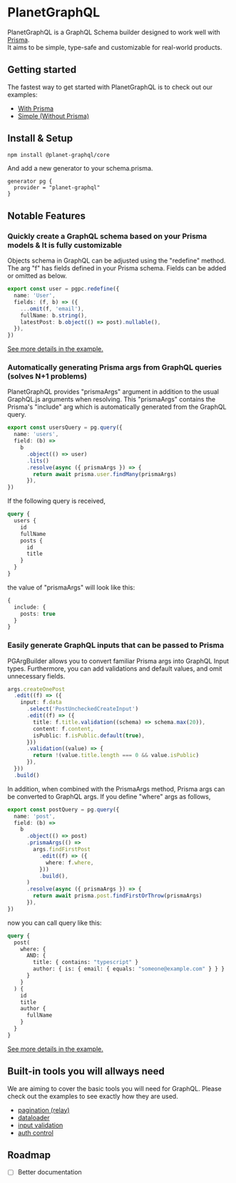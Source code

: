 # PlanetGraphQL

PlanetGraphQL is a GraphQL Schema builder designed to work well with [Prisma](https://github.com/prisma/prisma).  
It aims to be simple, type-safe and customizable for real-world products.

## Getting started

The fastest way to get started with PlanetGraphQL is to check out our examples:

- [With Prisma](https://github.com/planet-graphql/planet-graphql/tree/main/examples/prisma)
- [Simple (Without Prisma)](https://github.com/planet-graphql/planet-graphql/tree/main/examples/simple)

## Install & Setup

```sh
npm install @planet-graphql/core
```

And add a new generator to your schema.prisma.

```prisma
generator pg {
  provider = "planet-graphql"
}
```

## Notable Features

### Quickly create a GraphQL schema based on your Prisma models & It is fully customizable

Objects schema in GraphQL can be adjusted using the "redefine" method.
The arg "f" has fields defined in your Prisma schema.
Fields can be added or omitted as below.

```ts
export const user = pgpc.redefine({
  name: 'User',
  fields: (f, b) => ({
    ...omit(f, 'email'),
    fullName: b.string(),
    latestPost: b.object(() => post).nullable(),
  }),
})
```

[See more details in the example.](https://github.com/planet-graphql/planet-graphql/blob/main/examples/prisma/src/models/user.ts)

### Automatically generating Prisma args from GraphQL queries (solves N+1 problems)

PlanetGraphQL provides "prismaArgs" argument in addition to the usual GraphQL.js arguments when resolving.
This "prismaArgs" contains the Prisma's "include" arg which is automatically generated from the GraphQL query.

```ts
export const usersQuery = pg.query({
  name: 'users',
  field: (b) =>
    b
      .object(() => user)
      .lits()
      .resolve(async ({ prismaArgs }) => {
        return await prisma.user.findMany(prismaArgs)
      }),
})
```

If the following query is received,

```graphql
query {
  users {
    id
    fullName
    posts {
      id
      title
    }
  }
}
```

the value of "prismaArgs" will look like this:

```ts
{
  include: {
    posts: true
  }
}
```

### Easily generate GraphQL inputs that can be passed to Prisma

PGArgBuilder allows you to convert familiar Prisma args into GraphQL Input types.
Furthermore, you can add validations and default values, and omit unnecessary fields.

```ts
args.createOnePost
  .edit((f) => ({
    input: f.data
      .select('PostUncheckedCreateInput')
      .edit((f) => ({
        title: f.title.validation((schema) => schema.max(20)),
        content: f.content,
        isPublic: f.isPublic.default(true),
      }))
      .validation((value) => {
        return !(value.title.length === 0 && value.isPublic)
      }),
  }))
  .build()
```

In addition, when combined with the PrismaArgs method, Prisma args can be converted to GraphQL args.
If you define "where" args as follows,

```ts
export const postQuery = pg.query({
  name: 'post',
  field: (b) =>
    b
      .object(() => post)
      .prismaArgs(() =>
        args.findFirstPost
          .edit((f) => ({
            where: f.where,
          }))
          .build(),
      )
      .resolve(async ({ prismaArgs }) => {
        return await prisma.post.findFirstOrThrow(prismaArgs)
      }),
})
```

now you can call query like this:

```graphql
query {
  post(
    where: {
      AND: {
        title: { contains: "typescript" }
        author: { is: { email: { equals: "someone@example.com" } } }
      }
    }
  ) {
    id
    title
    author {
      fullName
    }
  }
}
```

[See more details in the example.](https://github.com/planet-graphql/planet-graphql/blob/main/examples/prisma/src/resolvers/post-resolvers.ts)

## Built-in tools you will allways need

We are aiming to cover the basic tools you will need for GraphQL.
Please check out the examples to see exactly how they are used.

- [pagination (relay)](https://github.com/planet-graphql/planet-graphql/blob/main/examples/prisma/src/resolvers/user-resolvers.ts#L36)
- [dataloader](https://github.com/planet-graphql/planet-graphql/blob/main/examples/prisma/src/resolvers/user-resolvers.ts#L8)
- [input validation](https://github.com/planet-graphql/planet-graphql/blob/main/examples/prisma/src/resolvers/post-resolvers.ts#L33)
- [auth control](https://github.com/planet-graphql/planet-graphql/blob/main/examples/prisma/src/resolvers/user-resolvers.ts#L44)

## Roadmap

- [ ] Better documentation

